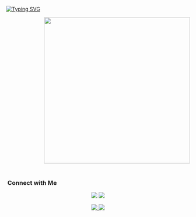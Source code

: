 <div align="left">

[![Typing SVG](https://readme-typing-svg.herokuapp.com?font=Fira+Code&duration=4000&pause=100&random=false&width=435&lines=Hello%2C++I'm+Alex!;Welcome+to+my+World+of+Data)](https://git.io/typing-svg)

</div>

<div align="right">

<img src="https://github.com/Anmol-Baranwal/Cool-GIFs-For-GitHub/assets/74038190/0b335028-1d3d-4ee5-b5b3-a373d499be7e" width="400" style="margin-bottom: 20px;">

</div>


### &nbsp;Connect with Me

<p align="center">
<a href="https://linkedin.com/in/AVS1508"><img src="https://img.shields.io/badge/-Aditya%20Vikram%20Singh-0077B5?style=flat&logo=Linkedin&logoColor=white"/></a>
<a href="mailto:avsingh@umass.edu"><img src="https://img.shields.io/badge/-avsingh@umass.edu-D14836?style=flat&logo=Gmail&logoColor=white"/></a>


<p align="center">
  <a href="www.linkedin.com/in/alexandruds">
    <img src="https://img.shields.io/badge/-AlexandruD%20Stoica%20Singh-0077B5?style=flat&logo=Linkedin&logoColor=white"/>
  </a>
  <a href="AlexandruD.Stoica@gmail.com">
    <img src="https://img.shields.io/badge/-TU_CORREO_ELECTRONICO-D14836?style=flat&logo=Gmail&logoColor=white"/>
  </a>
</p>
